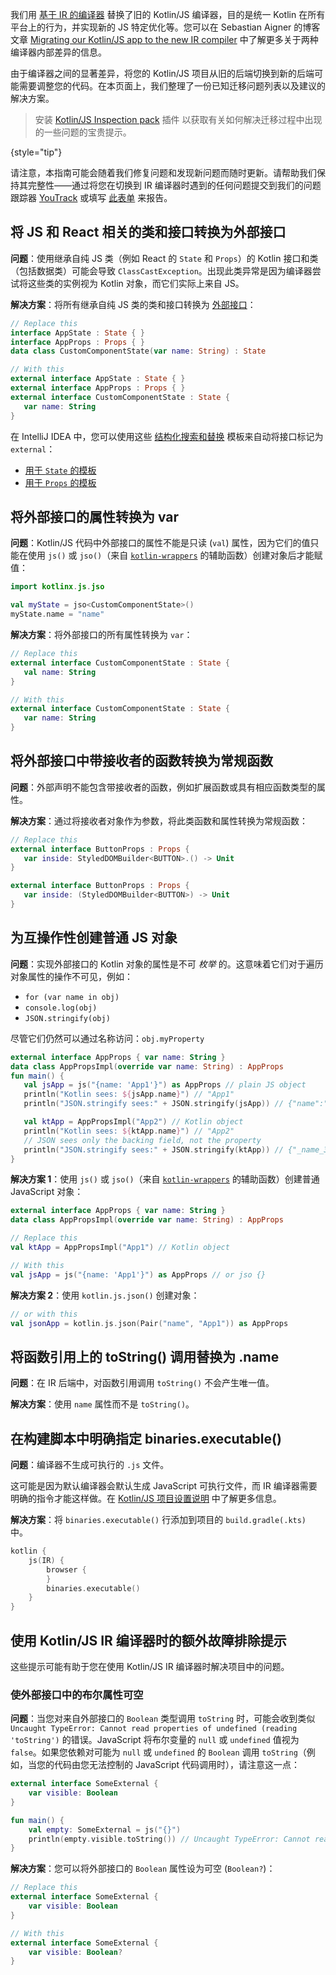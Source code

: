 [//]: # (title: 将 Kotlin/JS 项目迁移到 IR 编译器)

我们用 [基于 IR 的编译器](js-ir-compiler.md) 替换了旧的 Kotlin/JS 编译器，目的是统一 Kotlin 在所有平台上的行为，并实现新的 JS 特定优化等。您可以在 Sebastian Aigner 的博客文章 [Migrating our Kotlin/JS app to the new IR compiler](https://dev.to/kotlin/migrating-our-kotlin-js-app-to-the-new-ir-compiler-3o6i) 中了解更多关于两种编译器内部差异的信息。

由于编译器之间的显著差异，将您的 Kotlin/JS 项目从旧的后端切换到新的后端可能需要调整您的代码。在本页面上，我们整理了一份已知迁移问题列表以及建议的解决方案。

> 安装 [Kotlin/JS Inspection pack](https://plugins.jetbrains.com/plugin/17183-kotlin-js-inspection-pack/) 插件
> 以获取有关如何解决迁移过程中出现的一些问题的宝贵提示。
>
{style="tip"}

请注意，本指南可能会随着我们修复问题和发现新问题而随时更新。请帮助我们保持其完整性——通过将您在切换到 IR 编译器时遇到的任何问题提交到我们的问题跟踪器 [YouTrack](https://kotl.in/issue) 或填写 [此表单](https://surveys.jetbrains.com/s3/ir-be-migration-issue) 来报告。

## 将 JS 和 React 相关的类和接口转换为外部接口

**问题**：使用继承自纯 JS 类（例如 React 的 `State` 和 `Props`）的 Kotlin 接口和类（包括数据类）可能会导致 `ClassCastException`。出现此类异常是因为编译器尝试将这些类的实例视为 Kotlin 对象，而它们实际上来自 JS。

**解决方案**：将所有继承自纯 JS 类的类和接口转换为 [外部接口](js-interop.md#external-interfaces)：

```kotlin
// Replace this
interface AppState : State { }
interface AppProps : Props { }
data class CustomComponentState(var name: String) : State
```

```kotlin
// With this
external interface AppState : State { }
external interface AppProps : Props { }
external interface CustomComponentState : State {
   var name: String
}
```

在 IntelliJ IDEA 中，您可以使用这些 [结构化搜索和替换](https://www.jetbrains.com/help/idea/structural-search-and-replace.html) 模板来自动将接口标记为 `external`：
* [用于 `State` 的模板](https://gist.github.com/SebastianAigner/62119536f24597e630acfdbd14001b98)
* [用于 `Props` 的模板](https://gist.github.com/SebastianAigner/a47a77f5e519fc74185c077ba12624f9)

## 将外部接口的属性转换为 var

**问题**：Kotlin/JS 代码中外部接口的属性不能是只读 (`val`) 属性，因为它们的值只能在使用 `js()` 或 `jso()`（来自 [`kotlin-wrappers`](https://github.com/JetBrains/kotlin-wrappers) 的辅助函数）创建对象后才能赋值：

```kotlin
import kotlinx.js.jso

val myState = jso<CustomComponentState>()
myState.name = "name"
```

**解决方案**：将外部接口的所有属性转换为 `var`：

```kotlin
// Replace this
external interface CustomComponentState : State {
   val name: String
}
```

```kotlin
// With this
external interface CustomComponentState : State {
   var name: String
}
```

## 将外部接口中带接收者的函数转换为常规函数

**问题**：外部声明不能包含带接收者的函数，例如扩展函数或具有相应函数类型的属性。

**解决方案**：通过将接收者对象作为参数，将此类函数和属性转换为常规函数：

```kotlin
// Replace this
external interface ButtonProps : Props {
   var inside: StyledDOMBuilder<BUTTON>.() -> Unit
}
```

```kotlin
external interface ButtonProps : Props {
   var inside: (StyledDOMBuilder<BUTTON>) -> Unit
}
```

## 为互操作性创建普通 JS 对象

**问题**：实现外部接口的 Kotlin 对象的属性是不可 _枚举_ 的。这意味着它们对于遍历对象属性的操作不可见，例如：
* `for (var name in obj)`
* `console.log(obj)`
* `JSON.stringify(obj)`

尽管它们仍然可以通过名称访问：`obj.myProperty`

```kotlin
external interface AppProps { var name: String }
data class AppPropsImpl(override var name: String) : AppProps
fun main() {
   val jsApp = js("{name: 'App1'}") as AppProps // plain JS object
   println("Kotlin sees: ${jsApp.name}") // "App1"
   println("JSON.stringify sees:" + JSON.stringify(jsApp)) // {"name":"App1"} - OK

   val ktApp = AppPropsImpl("App2") // Kotlin object
   println("Kotlin sees: ${ktApp.name}") // "App2"
   // JSON sees only the backing field, not the property
   println("JSON.stringify sees:" + JSON.stringify(ktApp)) // {"_name_3":"App2"}
}
```

**解决方案 1**：使用 `js()` 或 `jso()`（来自 [`kotlin-wrappers`](https://github.com/JetBrains/kotlin-wrappers) 的辅助函数）创建普通 JavaScript 对象：

```kotlin
external interface AppProps { var name: String }
data class AppPropsImpl(override var name: String) : AppProps
```

```kotlin
// Replace this
val ktApp = AppPropsImpl("App1") // Kotlin object
```

```kotlin
// With this
val jsApp = js("{name: 'App1'}") as AppProps // or jso {}
```

**解决方案 2**：使用 `kotlin.js.json()` 创建对象：

```kotlin
// or with this
val jsonApp = kotlin.js.json(Pair("name", "App1")) as AppProps
```

## 将函数引用上的 toString() 调用替换为 .name

**问题**：在 IR 后端中，对函数引用调用 `toString()` 不会产生唯一值。

**解决方案**：使用 `name` 属性而不是 `toString()`。

## 在构建脚本中明确指定 binaries.executable()

**问题**：编译器不生成可执行的 `.js` 文件。

这可能是因为默认编译器会默认生成 JavaScript 可执行文件，而 IR 编译器需要明确的指令才能这样做。在 [Kotlin/JS 项目设置说明](js-project-setup.md#execution-environments) 中了解更多信息。

**解决方案**：将 `binaries.executable()` 行添加到项目的 `build.gradle(.kts)` 中。

```kotlin
kotlin {
    js(IR) {
        browser {
        }
        binaries.executable()
    }
}
```

## 使用 Kotlin/JS IR 编译器时的额外故障排除提示

这些提示可能有助于您在使用 Kotlin/JS IR 编译器时解决项目中的问题。

### 使外部接口中的布尔属性可空

**问题**：当您对来自外部接口的 `Boolean` 类型调用 `toString` 时，可能会收到类似 `Uncaught TypeError: Cannot read properties of undefined (reading 'toString')` 的错误。JavaScript 将布尔变量的 `null` 或 `undefined` 值视为 `false`。如果您依赖对可能为 `null` 或 `undefined` 的 `Boolean` 调用 `toString`（例如，当您的代码由您无法控制的 JavaScript 代码调用时），请注意这一点：

```kotlin
external interface SomeExternal {
    var visible: Boolean
}

fun main() {
    val empty: SomeExternal = js("{}")
    println(empty.visible.toString()) // Uncaught TypeError: Cannot read properties of undefined (reading 'toString')
}
```

**解决方案**：您可以将外部接口的 `Boolean` 属性设为可空 (`Boolean?`)：

```kotlin
// Replace this
external interface SomeExternal {
    var visible: Boolean
}
```

```kotlin
// With this
external interface SomeExternal {
    var visible: Boolean?
}
```